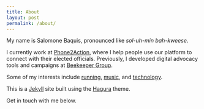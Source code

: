 ```yaml
---
title: About
layout: post
permalink: /about/
---
```

My name is Salomone Baquis, pronounced like *sol-uh-min bah-kweese*. 

I currently work at [Phone2Action](http://phone2action.com/), where I help people use our platform to connect with their elected officials. Previously, I developed digital advocacy tools and campaigns at [Beekeeper Group](http://www.beekeepergroup.com).

Some of my interests include [running](https://www.youtube.com/watch?v=5LHid-nC45k), [music](https://www.youtube.com/watch?v=AhF1cc7nCyg), and [technology](https://github.com/salomoneb).

This is a [Jekyll](https://jekyllrb.com/) site built using the [Hagura](https://github.com/sharu725/hagura) theme. 

Get in touch with me below. 


